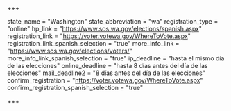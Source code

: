 +++

state_name = "Washington"
state_abbreviation = "wa"
registration_type = "online"
hp_link = "https://www.sos.wa.gov/elections/spanish.aspx"
registration_link = "https://voter.votewa.gov/WhereToVote.aspx"
registration_link_spanish_selection = "true"
more_info_link = "https://www.sos.wa.gov/elections/voters/"
more_info_link_spanish_selection = "true"
ip_deadline = "hasta el mismo día de las elecciones"
online_deadline = "hasta 8 días antes del día de las elecciones"
mail_deadline2 = "8 días antes del día de las elecciones"
confirm_registration = "https://voter.votewa.gov/WhereToVote.aspx"
confirm_registration_spanish_selection = "true"

+++